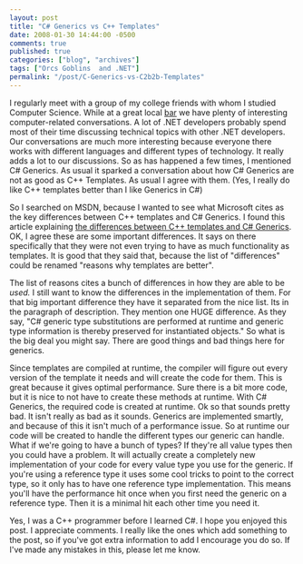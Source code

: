 ```yaml
---
layout: post
title: "C# Generics vs C++ Templates"
date: 2008-01-30 14:44:00 -0500
comments: true
published: true
categories: ["blog", "archives"]
tags: ["Orcs Goblins  and .NET"]
permalink: "/post/C-Generics-vs-C2b2b-Templates"
---
```

<!-- more -->

<p>I regularly meet with a group of my college friends with whom I studied Computer Science. While at a great local <a href="http://www.raysplacekent.com/" target="_blank">bar</a> we have plenty of interesting computer-related conversations. A lot of .NET developers probably spend most of their time discussing technical topics with other .NET developers. Our conversations are much more interesting because everyone there works with different languages and different types of technology. It really adds a lot to our discussions. So as has happened a few times, I mentioned C# Generics. As usual it sparked a conversation about how C# Generics are not as good as C++ Templates. As usual I agree with them. (Yes, I really do like C++ templates better than I like Generics in C#)</p>
<p>So I searched on MSDN, because I wanted to see what Microsoft cites as the key differences between C++ templates and C# Generics. I found this article explaining <a href="http://msdn2.microsoft.com/en-us/library/c6cyy67b.aspx" target="_blank">the differences between C++ templates and C# Generics</a>. OK, I agree these are some important differences. It says on there specifically that they were not even trying to have as much functionality as templates. It is good that they said that, because the list of "differences" could be renamed "reasons why templates are better".</p>
<p>The list of reasons cites a bunch of differences in how they are able to be <em>used. </em>I still want to know the differences in the implementation of them. For that big important difference they have it separated from the nice list. Its in the paragraph of description. They mention one HUGE difference. As they say, "C# generic type substitutions are performed at runtime and generic type information is thereby preserved for instantiated objects." So what is the big deal you might say. There are good things and bad things here for generics.</p>
<p>Since templates are compiled at runtime, the compiler will figure out every version of the template it needs and will create the code for them. This is great because it gives optimal performance. Sure there is a bit more code, but it is nice to not have to create these methods at runtime. With C# Generics, the required code is created at runtime. Ok so that sounds pretty bad. It isn't really as bad as it sounds. Generics are implemented smartly, and because of this it isn't much of a performance issue. So at runtime our code will be created to handle the different types our generic can handle. What if we're going to have a bunch of types? If they're all value types then you could have a problem. It will actually create a completely new implementation of your code for every value type you use for the generic. If you're using a reference type it uses some cool tricks to point to the correct type, so it only has to have one reference type implementation. This means you'll have the performance hit once when you first need the generic on a reference type. Then it is a minimal hit each other time you need it.</p>
<p>Yes, I was a C++ programmer before I learned C#. I hope you enjoyed this post. I appreciate comments. I really like the ones which add something to the post, so if you've got extra information to add I encourage you do so. If I've made any mistakes in this, please let me know.</p>
